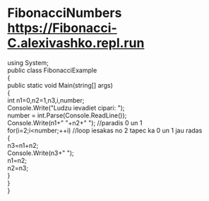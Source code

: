 # FibonacciNumbers https://Fibonacci-C.alexivashko.repl.run
using System;  
  public class FibonacciExample  
   {  
     public static void Main(string[] args)  
      {  
         int n1=0,n2=1,n3,i,number;    
         Console.Write("Ludzu ievadiet cipari: ");    
         number = int.Parse(Console.ReadLine());  
         Console.Write(n1+" "+n2+" "); //paradis 0 un 1    
         for(i=2;i<number;++i) //loop iesakas no 2 tapec ka 0 un 1 jau radas    
         {    
          n3=n1+n2;    
          Console.Write(n3+" ");    
          n1=n2;    
          n2=n3;    
         }    
      }  
   }  
